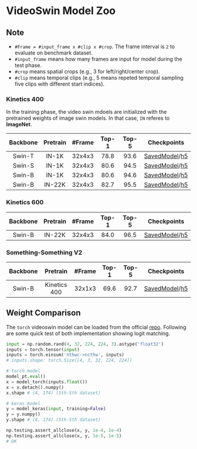 
# VideoSwin Model Zoo

## Note

- `#Frame = #input_frame x #clip x #crop`. The frame interval is `2` to evaluate on benchmark dataset. 
- `#input_frame` means how many frames are input for model during the test phase.
- `#crop` means spatial crops (e.g., 3 for left/right/center crop).
- `#clip` means temporal clips (e.g., 5 means repeted temporal sampling five clips with different start indices).

### Kinetics 400

In the training phase, the video swin mdoels are initialized with the pretrained weights of image swin models. In that case, `IN` referes to **ImageNet**.

| Backbone |  Pretrain  | #Frame | Top-1 | Top-5 | Checkpoints |
| :---: | :---: | :---: | :---: | :---: | :---: | 
|  Swin-T  | IN-1K  | 32x4x3 | 78.8  |  93.6  |   [SavedModel](https://github.com/innat/VideoSwin/releases/download/v1.1/TFVideoSwinT_K400_IN1K_P244_W877_32x224.zip)/[h5](https://github.com/innat/VideoSwin/releases/download/v1.0/TFVideoSwinT_K400_IN1K_P244_W877_32x224.h5)  | 
|  Swin-S  | IN-1K  | 32x4x3 | 80.6  |  94.5  |   [SavedModel](https://github.com/innat/VideoSwin/releases/download/v1.1/TFVideoSwinS_K400_IN1K_P244_W877_32x224.zip)/[h5](https://github.com/innat/VideoSwin/releases/download/v1.0/TFVideoSwinS_K400_IN1K_P244_W877_32x224.h5)  |
|  Swin-B  | IN-1K  | 32x4x3 | 80.6  |  94.6  |   [SavedModel](https://github.com/innat/VideoSwin/releases/download/v1.1/TFVideoSwinB_K400_IN1K_P244_W877_32x224.zip)/[h5](https://github.com/innat/VideoSwin/releases/download/v1.0/TFVideoSwinB_K400_IN1K_P244_W877_32x224.h5)  | 
|  Swin-B  | IN-22K | 32x4x3 | 82.7  |  95.5  |   [SavedModel](https://github.com/innat/VideoSwin/releases/download/v1.1/TFVideoSwinB_K400_IN22K_P244_W877_32x224.zip)/[h5](https://github.com/innat/VideoSwin/releases/download/v1.0/TFVideoSwinB_K400_IN22K_P244_W877_32x224.h5)   | 

### Kinetics 600

| Backbone |  Pretrain  | #Frame | Top-1 | Top-5 | Checkpoints |
| :---: | :---: | :---: | :---: | :---: | :---: | 
|  Swin-B  | IN-22K | 32x4x3 | 84.0  |  96.5  |   [SavedModel](https://github.com/innat/VideoSwin/releases/download/v1.1/TFVideoSwinB_K600_IN22K_P244_W877_32x224.zip)/[h5](https://github.com/innat/VideoSwin/releases/download/v1.0/TFVideoSwinB_K600_IN22K_P244_W877_32x224.h5)  | 

### Something-Something V2

| Backbone |  Pretrain  | #Frame | Top-1 | Top-5 | Checkpoints |
| :---: | :---: | :---: | :---: | :---: | :---: | 
|  Swin-B  | Kinetics 400 | 32x1x3 | 69.6  |  92.7  |  [SavedModel](https://github.com/innat/VideoSwin/releases/download/v1.1/TFVideoSwinB_SSV2_K400_P244_W1677_32x224.zip)/[h5](https://github.com/innat/VideoSwin/releases/download/v1.0/TFVideoSwinB_SSV2_K400_P244_W1677_32x224.h5)  | 


## Weight Comparison

The `torch` videoswin model can be loaded from the official [repo](https://github.com/SwinTransformer/Video-Swin-Transformer). Following are some quick test of both implementation showing logit matching.

```python
input = np.random.rand(4, 32, 224, 224, 3).astype('float32')
inputs = torch.tensor(input)
inputs = torch.einsum('nthwc->ncthw', inputs)
# inputs.shape: torch.Size([4, 3, 32, 224, 224])

# torch model
model_pt.eval()
x = model_torch(inputs.float())
x = x.detach().numpy()
x.shape # (4, 174) (Sth-Sth dataset)

# keras model
y = model_keras(input, training=False)
y = y.numpy()
y.shape # (4, 174) (Sth-Sth dataset)

np.testing.assert_allclose(x, y, 1e-4, 1e-4)
np.testing.assert_allclose(x, y, 1e-5, 1e-5)
# OK
```

